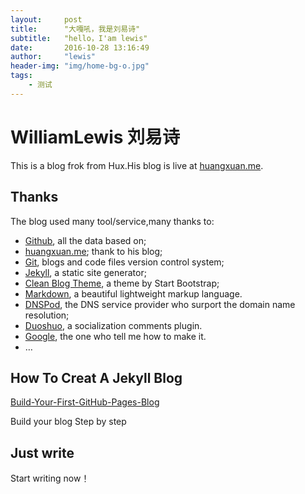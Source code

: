 ```yaml
---
layout:     post
title:      "大嘎吼，我是刘易诗"
subtitle:   "hello，I'am lewis"
date:       2016-10-28 13:16:49
author:     "lewis"
header-img: "img/home-bg-o.jpg"
tags:
    - 测试
---
```


# WilliamLewis 刘易诗

This is a blog frok from Hux.His blog is live at [huangxuan.me](https://huangxuan.me/).

## Thanks

The blog used many tool/service,many thanks to:

* [Github](https://github.com/), all the data based on;
*  [huangxuan.me](https://huangxuan.me/); thank to his blog;
* [Git](https://git-scm.com/), blogs and code files version control system;
* [Jekyll](http://jekyllrb.com/), a static site generator;
* [Clean Blog Theme](https://github.com/IronSummitMedia/startbootstrap-clean-blog-jekyll), a theme by Start Bootstrap;
* [Markdown](https://daringfireball.net/projects/markdown/), a beautiful lightweight markup language.
* [DNSPod](https://www.dnspod.cn/), the DNS service provider who surport the domain name resolution;
* [Duoshuo](http://duoshuo.com/), a socialization comments plugin.
* [Google](http://google.com), the one who tell me how to make it.
* …

## How To Creat A Jekyll Blog

[Build-Your-First-GitHub-Pages-Blog](http://azeril.me/blog/Build-Your-First-GitHub-Pages-Blog.html)

Build your blog Step by step
## Just write

Start writing now！
